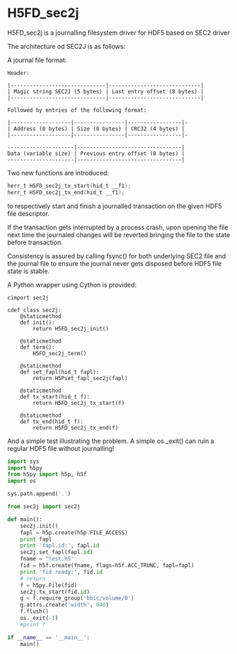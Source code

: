 H5FD_sec2j
==========

H5FD_sec2j is a journalling filesystem driver for HDF5 based on SEC2 driver

The architecture od SEC2J is as follows:

A journal file format:

```
Header:

|------------------------------|-----------------------------|
| Magic string SEC2J (5 bytes) | Last entry offset (8 bytes) |
|------------------------------|-----------------------------|

Followed by entries of the following format:

|-------------------|----------------|-----------------|-
| Address (8 bytes) | Size (8 bytes) | CRC32 (4 bytes) |
|-------------------|----------------|-----------------|-

---------------------|---------------------------------|
Data (variable size) | Previous entry offset (8 bytes) |
---------------------|---------------------------------|

```

Two new functions are introduced:

```C
herr_t H5FD_sec2j_tx_start(hid_t __f1);
herr_t H5FD_sec2j_tx_end(hid_t __f1);
```

to respectively start and finish a journalled transaction on the given HDF5 file descriptor.

If the transaction gets interrupted by a process crash, upon opening the file next time the journaled changes will be reverted bringing the file to the state before transaction.

Consistency is assured by calling fsync() for both underlying SEC2 file and the journal file to ensure the journal never gets disposed before HDF5 file state is stable.

A Python wrapper using Cython is provided:

```Cython
cimport sec2j

cdef class sec2j:
    @staticmethod
    def init():
        return H5FD_sec2j_init()

    @staticmethod
    def term():
        H5FD_sec2j_term()

    @staticmethod
    def set_fapl(hid_t fapl):
        return H5Pset_fapl_sec2j(fapl)

    @staticmethod
    def tx_start(hid_t f):
        return H5FD_sec2j_tx_start(f)

    @staticmethod
    def tx_end(hid_t f):
        return H5FD_sec2j_tx_end(f)
```

And a simple test illustrating the problem. A simple os._exit() can ruin a regular HDF5 file without journalling!

```Python
import sys
import h5py
from h5py import h5p, h5f
import os

sys.path.append('.')

from sec2j import sec2j

def main():
	sec2j.init()
	fapl = h5p.create(h5p.FILE_ACCESS)
	print fapl
	print 'fapl.id:', fapl.id
	sec2j.set_fapl(fapl.id)
	fname = "test.h5"
	fid = h5f.create(fname, flags=h5f.ACC_TRUNC, fapl=fapl)
	print 'fid ready:', fid.id
	# return
	f = h5py.File(fid)
	sec2j.tx_start(fid.id)
	g = f.require_group('bbic/volume/0')
	g.attrs.create('width', 640)
	f.flush()
	os._exit(-1)
	#print f

if __name__ == '__main__':
    main()
```
